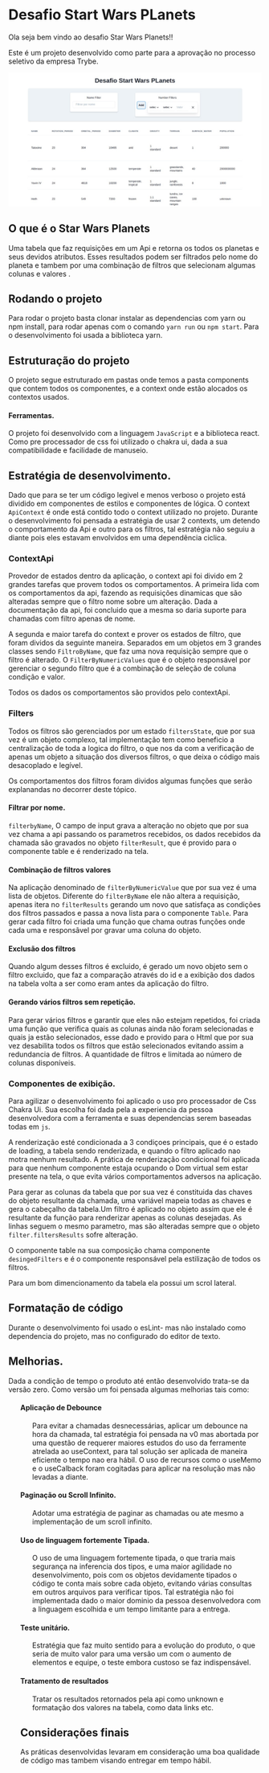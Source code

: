 # Desafio Start Wars PLanets

Ola seja bem vindo ao desafio Star Wars Planets!!

Este é um projeto desenvolvido como parte para a aprovação no processo seletivo da empresa Trybe.

![Ilustração do app](./public/designApp.jpeg?raw=true=10x20 "Tela do app")

## O que é o Star Wars Planets

Uma tabela que faz requisições em um Api e retorna os todos os planetas e seus devidos atributos. Esses resultados podem ser filtrados pelo nome do planeta e tambem por uma combinação de filtros que selecionam algumas colunas e valores .

## Rodando o projeto

Para rodar o projeto basta clonar instalar as dependencias com yarn ou npm install, para rodar apenas com o comando `yarn run` ou `npm start`.
Para o desenvolvimento foi usada a biblioteca yarn.

## Estruturação do projeto

O projeto segue estruturado em pastas onde temos a pasta components que contem todos os componentes, e a context onde estão alocados os contextos usados.

#### Ferramentas.

O projeto foi desenvolvido com a linguagem `JavaScript` e a biblioteca react. Como pre processador de css foi utilizado o chakra ui, dada a sua compatibilidade e facilidade de manuseio.

## Estratégia de desenvolvimento.

Dado que para se ter um código legivel e menos verboso o projeto está dividido em componentes de estilos e componentes de lógica. O context `ApiContext` é onde está contido todo o context utilizado no projeto. Durante o desenvolvimento foi pensada a estratégia de usar 2 contexts, um detendo o comportamento da Api e outro para os filtros, tal estratégia não seguiu a diante pois eles estavam envolvidos em uma dependência ciclica.

### ContextApi

Provedor de estados dentro da aplicação, o context api foi divido em 2 grandes tarefas que provem todos os comportamentos. A primeira lida com os comportamentos da api, fazendo as requisições dinamicas que são alteradas sempre que o filtro nome sobre um alteração. Dada a documentação da api, foi concluido que a mesma so daria suporte para chamadas com filtro apenas de nome.

A segunda e maior tarefa do context e prover os estados de filtro, que foram dividos da seguinte maneira. Separados em um objetos em 3 grandes classes sendo `FiltroByName`, que faz uma nova requisição sempre que o filtro é alterado. O `FilterByNumericValues` que é o objeto responsável por gerenciar o segundo filtro que é a combinação de seleção de coluna condição e valor.

Todos os dados os comportamentos são providos pelo contextApi.

### Filters

Todos os filtros são gerenciados por um estado `filtersState`, que por sua vez é um objeto complexo, tal implementação tem como beneficio a centralização de toda a logica do filtro, o que nos da com a verificação de apenas um objeto a situação dos diversos filtros, o que deixa o código mais desacoplado e legível.

Os comportamentos dos filtros foram dividos algumas funções que serão explanandas no decorrer deste tópico.

#### Filtrar por nome.

`filterbyName`, O campo de input grava a alteração no objeto que por sua vez chama a api passando os parametros recebidos, os dados recebidos da chamada são gravados no objeto `filterResult`, que é provido para o componente table e é renderizado na tela.

#### Combinação de filtros valores

Na aplicação denominado de `filterByNumericValue` que por sua vez é uma lista de objetos. Diferente do `filterByName` ele não altera a requisição, apenas itera no `filterResults` gerando um novo que satisfaça as condições dos filtros passados e passa a nova lista para o componente `Table`.
Para gerar cada filtro foi criada uma função que chama outras funções onde cada uma e responsãvel por gravar uma coluna do objeto.

#### Exclusão dos filtros

Quando algum desses filtros é excluido, é gerado um novo objeto sem o filtro excluido, que faz a comparação através do id e a exibição dos dados na tabela volta a ser como eram antes da aplicação do filtro.

#### Gerando vários filtros sem repetição.

Para gerar vários filtros e garantir que eles não estejam repetidos, foi criada uma função que verifica quais as colunas ainda não foram selecionadas e quais ja estão selecionados, esse dado e provido para o Html que por sua vez desabilita todos os filtros que estão selecionados evitando assim a redundancia de filtros.
A quantidade de filtros e limitada ao número de colunas disponíveis.

### Componentes de exibição.

Para agilizar o desenvolvimento foi aplicado o uso pro processador de Css Chakra Ui. Sua escolha foi dada pela a experiencia da pessoa desenvolvedora com a ferramenta e suas dependencias serem baseadas todas em `js`.

A renderização esté condicionada a 3 condiçoes principais, que é o estado de loading, a tabela sendo renderizada, e quando o filtro aplicado nao motra nenhum resultado. A prática de renderização condicional foi aplicada para que nenhum componente estaja ocupando o Dom virtual sem estar presente na tela, o que evita vários comportamentos adversos na aplicação.

Para gerar as colunas da tabela que por sua vez é constituida das chaves do objeto resultante da chamada, uma variável mapeia todas as chaves e gera o cabeçalho da tabela.Um filtro é aplicado no objeto assim que ele é resultante da função para renderizar apenas as colunas desejadas. As linhas seguem o mesmo parametro, mas são alteradas sempre que o objeto `filter.filtersResults` sofre alteração.

O componente table na sua composição chama componente `desingedFilters` e é o componente responsável pela estilização de todos os filtros.

Para um bom dimencionamento da tabela ela possui um scrol lateral.

## Formatação de código

Durante o desenvolvimento foi usado o esLint- mas não instalado como dependencia do projeto, mas no configurado do editor de texto.

## Melhorias.

Dada a condição de tempo o produto até então desenvolvido trata-se da versão zero. Como versão um foi pensada algumas melhorias tais como:

<ul>

#### Aplicação de Debounce

 <ul>
Para evitar a chamadas desnecessárias, aplicar um debounce na hora da chamada, tal estratégia foi pensada na v0 mas abortada por uma questão de requerer maiores estudos do uso da ferramente atrelada ao useContext, para tal solução ser aplicada de maneira eficiente o tempo nao era hábil.  O uso de recursos como o useMemo e o useCalback foram cogitadas para aplicar na resolução mas não levadas a diante.
</ul>

#### Paginação ou Scroll Infinito.

<ul>
Adotar uma estratégia de paginar as chamadas ou ate mesmo a implementação de um scroll infinito.
</ul>

#### Uso de linguagem fortemente Tipada.

<ul>
O uso de uma linguagem fortemente tipada, o que traria mais segurança na inferencia dos tipos, e uma maior agilidade no desenvolvimento, pois com os objetos devidamente tipados o código te conta mais sobre cada objeto, evitando várias consultas em outros arquivos para verificar tipos. Tal estratégia não foi implementada dado o maior dominio da pessoa  desenvolvedora com a  linguagem escolhida e um tempo limitante para a entrega.
</ul>

#### Teste unitário.

<ul>
Estratégia que faz muito sentido para a evolução do produto, o que seria de muito valor para uma versão um com o aumento de elementos e equipe, o teste embora custoso se faz indispensável.

</ul>

#### Tratamento de resultados

<ul>
Tratar os resultados  retornados pela api como  unknown e formatação dos valores na tabela, como data links etc.
</ul>

## Considerações finais

As práticas desenvolvidas levaram em consideração uma boa qualidade de código mas tambem visando entregar em tempo hábil.
